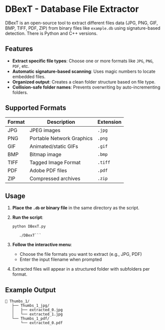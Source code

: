 #  DBexT - Database File Extractor

DBexT is an open-source tool to extract  different files data (JPG, PNG, GIF, BMP, TIFF, PDF, ZIP) from binary files like ```example.db``` using signature-based detection. There is Python and C++ versions.

##  Features

*  **Extract specific file types**: Choose one or more formats like `JPG`, `PNG`, `PDF`, etc.
*  **Automatic signature-based scanning**: Uses magic numbers to locate embedded files.
*  **Organized output**: Creates a clean folder structure based on file type.
*  **Collision-safe folder names**: Prevents overwriting by auto-incrementing folders.

##  Supported Formats

| Format | Description               | Extension |
| ------ | ------------------------- | --------- |
| JPG    | JPEG images               | `.jpg`    |
| PNG    | Portable Network Graphics | `.png`    |
| GIF    | Animated/static GIFs      | `.gif`    |
| BMP    | Bitmap image              | `.bmp`    |
| TIFF   | Tagged Image Format       | `.tiff`   |
| PDF    | Adobe PDF files           | `.pdf`    |
| ZIP    | Compressed archives       | `.zip`    |

##  Usage

1. **Place the `.db` or binary file** in the same directory as the script.
2. **Run the script**:

   ```bash
   python DBexT.py
   ```
   ```g++ -o DBexT DBexT.cpp
      ./DBexT```

3. **Follow the interactive menu**:

   * Choose the file formats you want to extract (e.g., JPG, PDF)
   * Enter the input filename when prompted
4. Extracted files will appear in a structured folder with subfolders per format.

##  Example Output

```
📁 Thumbs_1/
   ├── Thumbs_1_jpg/
   │   ├── extracted_0.jpg
   │   └── extracted_1.jpg
   └── Thumbs_1_pdf/
       └── extracted_0.pdf
```


